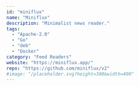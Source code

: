 ```yaml
---
id: "miniflux"
name: "Miniflux"
description: "Minimalist news reader."
tags:
  - "Apache-2.0"
  - "Go"
  - "deb"
  - "Docker"
category: "Feed Readers"
website: "https://miniflux.app/"
repo: "https://github.com/miniflux/v2"
#image: "/placeholder.svg?height=300&width=400"
---
```


